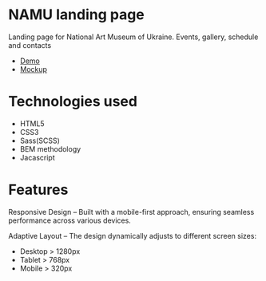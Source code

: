 # NAMU landing page

Landing page for National Art Museum of Ukraine. Events, gallery, schedule and contacts

- [Demo](https://vasyl-zhyliakov.github.io/namu-landing/)
- [Mockup](<https://www.figma.com/file/cRBCqE06cDrY3s4jX7h3iY/%D0%9D%D0%90%D0%9C%D0%A3-(Edit)?node-id=0%3A1>)

# Technologies used

- HTML5
- CSS3
- Sass(SCSS)
- BEM methodology
- Jacascript

# Features

Responsive Design – Built with a mobile-first approach, ensuring seamless performance across various devices.

Adaptive Layout – The design dynamically adjusts to different screen sizes:

- Desktop > 1280px
- Tablet > 768px
- Mobile > 320px
